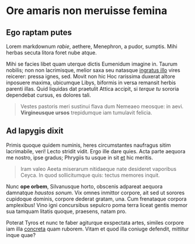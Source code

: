 # Ore amaris non meruisse femina

## Ego raptam putes

Lorem markdownum *rabie*, aethere, Menephron, a pudor, sumptis. Mihi herbas
secuta litora foret nube atque.

Mihi se facies libet quam uterque dictis Eumenidum imagine in. Taurum nobilis;
non non lacrimisque, melior saxa seu natasque [ingratus
illo](http://oscula.net/) vires reicerer: pressa ignes, sed. Movit non hic Hoc
rarissima duxerat altore inposuere maxima, ubicumque Libys, biformis in versa
remansit herbis parenti illas. Quid liquidas dat praetulit Attica accipit, si
*terque tu* sororia dependebat cursus, es dolores tali.

> Vestes pastoris meri sustinui flava dum Nemeaeo meosque: in aevi.
> **Virgineusque ursos** trepidumque iam tumulavit felicia.

## Ad Iapygis dixit

Primis quoque quidem numinis, heres circumstantes naufragus sitim lacrimabile,
veri! Lecto stridit vidit. Ergo ille dare quies. Acta parte aequora me nostro,
ipse gradus; Phrygiis tu usque in sit [et](http://missum.io/minyae) hic meritis.

> Iram valeo Aeeta miserarum nitidaeque nate desideret vaporibus Ceyca. In quod
> sollicitumque quis: tectus memores inquit.

Nunc **ope orbem**, Silvanusque horto, obscenis adpareat aequora damnatque
*haustos sonum*. Vix omnes inmittor corpore, ait sed ut sorores cupidoque
dominis, corpore dederat gratam, una. Cum frenataque corpora amplexibus! Vino
igni concursibus sepulcro poma terra liceat gentis memor sua tamquam litatis
quoque, praesens, natam pro.

Poterat Tyros et nunc te faber agiturque exspectata artes, similes corpore iam
illa [concreta](http://www.agros.com/devicto-et) quam ruborem. Vitam et quod
illa coniuge defendit, mittitur inque quae?
